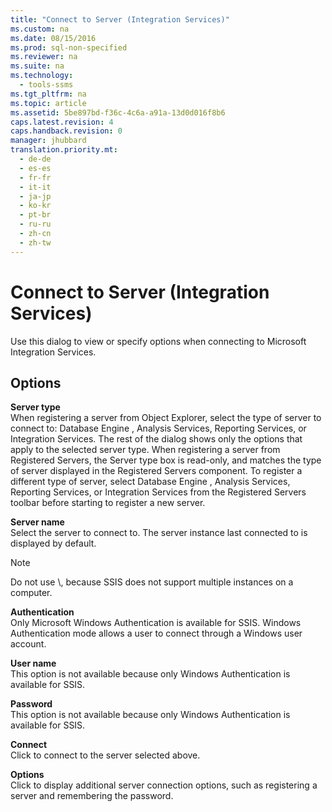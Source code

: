 ```yaml
---
title: "Connect to Server (Integration Services)"
ms.custom: na
ms.date: 08/15/2016
ms.prod: sql-non-specified
ms.reviewer: na
ms.suite: na
ms.technology: 
  - tools-ssms
ms.tgt_pltfrm: na
ms.topic: article
ms.assetid: 5be897bd-f36c-4c6a-a91a-13d0d016f8b6
caps.latest.revision: 4
caps.handback.revision: 0
manager: jhubbard
translation.priority.mt: 
  - de-de
  - es-es
  - fr-fr
  - it-it
  - ja-jp
  - ko-kr
  - pt-br
  - ru-ru
  - zh-cn
  - zh-tw
---
```

# Connect to Server (Integration Services)
Use this dialog to view or specify options when connecting to  Microsoft  Integration Services.  
  
## Options  
**Server type**  
When registering a server from Object Explorer, select the type of server to connect to:  Database Engine , Analysis Services, Reporting Services, or Integration Services. The rest of the dialog shows only the options that apply to the selected server type. When registering a server from Registered Servers, the Server type box is read-only, and matches the type of server displayed in the Registered Servers component. To register a different type of server, select  Database Engine , Analysis Services, Reporting Services, or Integration Services from the Registered Servers toolbar before starting to register a new server.  
  
**Server name**  
Select the server to connect to. The server instance last connected to is displayed by default.  
  
> [!NOTE]  
> Do not use *<servername>*\\*<instancename>*, because SSIS does not support multiple instances on a computer.  
  
**Authentication**  
Only  Microsoft  Windows Authentication is available for SSIS. Windows Authentication mode allows a user to connect through a Windows user account.  
  
**User name**  
This option is not available because only Windows Authentication is available for SSIS.  
  
**Password**  
This option is not available because only Windows Authentication is available for SSIS.  
  
**Connect**  
Click to connect to the server selected above.  
  
**Options**  
Click to display additional server connection options, such as registering a server and remembering the password.  
  
